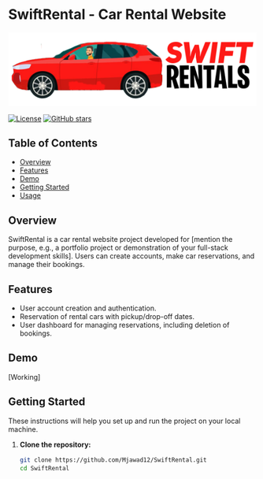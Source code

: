 # SwiftRental - Car Rental Website

![Project Logo](/FrontEnd/src/components/img/logo_SwiftREntals.png) <!-- If you have a project logo, include it here -->

[![License](https://img.shields.io/badge/license-MIT-blue.svg)](LICENSE)
[![GitHub stars](https://img.shields.io/github/stars/yourusername/SwiftRental)](https://github.com/yourusername/SwiftRental/stargazers)

## Table of Contents

- [Overview](#overview)
- [Features](#features)
- [Demo](#demo)
- [Getting Started](#getting-started)
- [Usage](#usage)

## Overview

SwiftRental is a car rental website project developed for [mention the purpose, e.g., a portfolio project or demonstration of your full-stack development skills]. Users can create accounts, make car reservations, and manage their bookings.

## Features

- User account creation and authentication.
- Reservation of rental cars with pickup/drop-off  dates.
- User dashboard for managing reservations, including deletion of bookings.


## Demo

[Working]

## Getting Started

These instructions will help you set up and run the project on your local machine.

1. **Clone the repository:**

   ```sh
   git clone https://github.com/Mjawad12/SwiftRental.git
   cd SwiftRental
